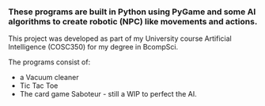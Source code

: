 ### These programs are built in Python using PyGame and some AI algorithms to create robotic (NPC) like movements and actions.

This project was developed as part of my University course Artificial Intelligence (COSC350) for my degree in BcompSci.

The programs consist of: 
* a Vacuum cleaner
* Tic Tac Toe
* The card game Saboteur - still a WIP to perfect the AI.
